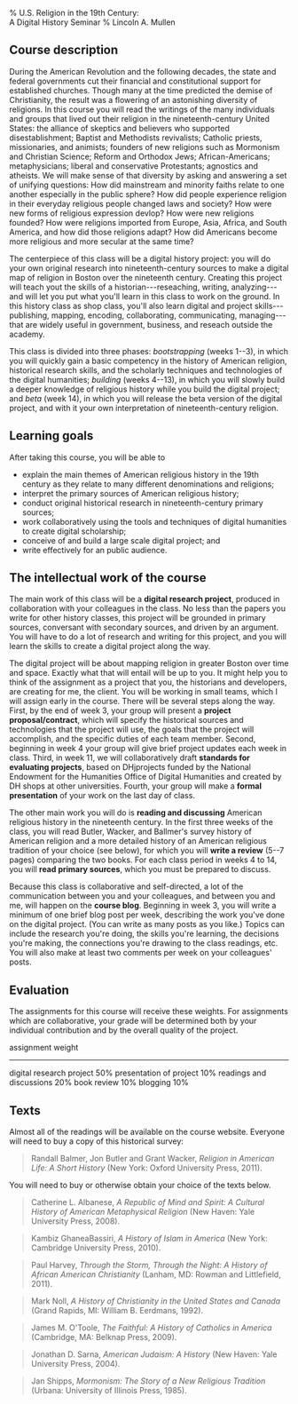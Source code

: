 % U.S. Religion in the 19th Century:  
  A Digital History Seminar
% Lincoln A. Mullen

## Course description

During the American Revolution and the following decades, the state and
federal governments cut their financial and constitutional support for
established churches. Though many at the time predicted the demise of
Christianity, the result was a flowering of an astonishing diversity of
religions. In this course you will read the writings of the many
individuals and groups that lived out their religion in the
nineteenth-century United States: the alliance of skeptics and believers
who supported disestablishment; Baptist and Methodists revivalists;
Catholic priests, missionaries, and animists; founders of new religions
such as Mormonism and Christian Science; Reform and Orthodox Jews;
African-Americans; metaphysicians; liberal and conservative Protestants;
agnostics and atheists. We will make sense of that diversity by asking
and answering a set of unifying questions: How did mainstream and
minority faiths relate to one another especially in the public sphere?
How did people experience religion in their everyday religious people
changed laws and society? How were new forms of religious expression
devlop? How were new religions founded? How were religions imported from
Europe, Asia, Africa, and South America, and how did those religions
adapt? How did Americans become more religious and more secular at the
same time?

The centerpiece of this class will be a digital history project: you
will do your own original research into nineteenth-century sources to
make a digital map of religion in Boston over the nineteenth century.
Creating this project will teach yout the skills of a
historian---reseaching, writing, analyzing---and will let you put what
you'll learn in this class to work on the ground. In this history class
as shop class, you'll also learn digital and project
skills---publishing, mapping, encoding, collaborating, communicating,
managing---that are widely useful in government, business, and reseach
outside the academy.

This class is divided into three phases: *bootstrapping* (weeks 1--3),
in which you will quickly gain a basic competency in the history of
American religion, historical research skills, and the scholarly
techniques and technologies of the digital humanities; *building* (weeks
4--13), in which you will slowly build a deeper knowledge of religious
history while you build the digital project; and *beta* (week 14), in
which you will release the beta version of the digital project, and with
it your own interpretation of nineteenth-century religion.

## Learning goals

After taking this course, you will be able to

-   explain the main themes of American religious history in the 19th
    century as they relate to many different denominations and
    religions;
-   interpret the primary sources of American religious history;
-   conduct original historical research in nineteenth-century primary
    sources;
-   work collaboratively using the tools and techniques of digital
    humanities to create digital scholarship;
-   conceive of and build a large scale digital project; and
-   write effectively for an public audience.

## The intellectual work of the course

The main work of this class will be a **digital research project**,
produced in collaboration with your colleagues in the class. No less
than the papers you write for other history classes, this project will
be grounded in primary sources, conversant with secondary sources, and
driven by an argument. You will have to do a lot of research and writing
for this project, and you will learn the skills to create a digital
project along the way.

The digital project will be about mapping religion in greater Boston
over time and space. Exactly what that will entail will be up to you. It
might help you to think of the assignment as a project that you, the
historians and developers, are creating for me, the client. You will be
working in small teams, which I will assign early in the course. There
will be several steps along the way. First, by the end of week 3, your
group will present a **project proposal/contract**, which will specify
the historical sources and technologies that the project will use, the
goals that the project will accomplish, and the specific duties of each
team member. Second, beginning in week 4 your group will give brief
project updates each week in class. Third, in week 11, we will
collaboratively draft **standards for evaluating projects**, based on
DHjprojects funded by the National Endowment for the Humanities Office
of Digital Humanities and created by DH shops at other universities.
Fourth, your group will make a **formal presentation** of your work on
the last day of class.

The other main work you will do is **reading and discussing** American
religious history in the nineteenth century. In the first three weeks of
the class, you will read Butler, Wacker, and Ballmer's survey history of
American religion and a more detailed history of an American religious
tradition of your choice (see below), for which you will **write a
review** (5--7 pages) comparing the two books. For each class period in
weeks 4 to 14, you will **read primary sources**, which you must be
prepared to discuss.

Because this class is collaborative and self-directed, a lot of the
communication between you and your colleagues, and between you and me,
will happen on the **course blog**. Beginning in week 3, you will write
a minimum of one brief blog post per week, describing the work you've
done on the digital project. (You can write as many posts as you like.)
Topics can include the research you're doing, the skills you're
learning, the decisions you're making, the connections you're drawing to
the class readings, etc. You will also make at least two comments per
week on your colleagues' posts.

## Evaluation

The assignments for this course will receive these weights. For
assignments which are collaborative, your grade will be determined both
by your individual contribution and by the overall quality of the
project.

  assignment                 weight
  -------------------------- --------
  digital research project   50%
  presentation of project    10%
  readings and discussions   20%
  book review                10%
  blogging                   10%

## Texts

Almost all of the readings will be available on the course website.
Everyone will need to buy a copy of this historical survey:

> Randall Balmer, Jon Butler and Grant Wacker, *Religion in American
> Life: A Short History* (New York: Oxford University Press, 2011).

You will need to buy or otherwise obtain your choice of the texts below.

> Catherine L. Albanese, *A Republic of Mind and Spirit: A Cultural
> History of American Metaphysical Religion* (New Haven: Yale University
> Press, 2008).

> Kambiz GhaneaBassiri, *A History of Islam in America* (New York:
> Cambridge University Press, 2010).

> Paul Harvey, *Through the Storm, Through the Night: A History of
> African American Christianity* (Lanham, MD: Rowman and Littlefield,
> 2011).

> Mark Noll, *A History of Christianity in the United States and Canada*
> (Grand Rapids, MI: William B. Eerdmans, 1992).

> James M. O'Toole, *The Faithful: A History of Catholics in America*
> (Cambridge, MA: Belknap Press, 2009).

> Jonathan D. Sarna, *American Judaism: A History* (New Haven: Yale
> University Press, 2004).

> Jan Shipps, *Mormonism: The Story of a New Religious Tradition*
> (Urbana: University of Illinois Press, 1985).
